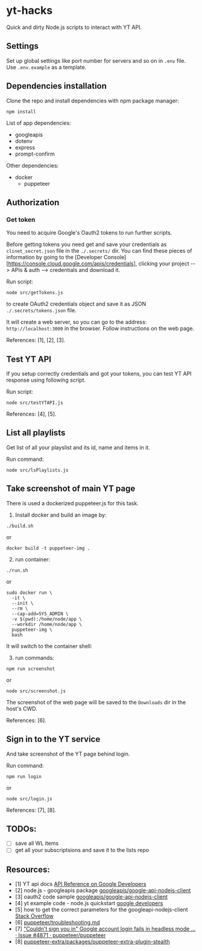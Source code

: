 # yt-hacks

Quick and dirty Node.js scripts to interact with YT API.

## Settings

Set up global settings like port number for servers and so on in `.env` file. Use `.env.example` as a template.

## Dependencies installation

Clone the repo and install dependencies with npm package manager:

```
npm install
```

List of app dependencies:

- googleapis
- dotenv
- express
- prompt-confirm

Other dependencies:

- docker
  - puppeteer

## Authorization  

### Get token

You need to acquire Google's Oauth2 tokens to run further scripts.

Before getting tokens you need get and save your credentials as `clinet_secret.json` file in the `./.secrets/` dir.
You can find these pieces of information by going to the [Developer Console][https://console.cloud.google.com/apis/credentials],
clicking your project --> APIs & auth --> credentials and download it.

Run script:

```
node src/getTokens.js
```

to create OAuth2 credentials object and save it
as JSON `./.secrets/tokens.json` file.

It will create a web server, so you can go to the address: `http://localhost:3000` in the browser.
Follow instructions on the web page.

References: [1], [2], [3].

## Test YT API

If you setup correctly credentials and got your tokens, you can test YT API response using following script.

Run script:

```
node src/testYTAPI.js
```

References: [4], [5].

## List all playlists

Get list of all your playslist and its id, name and items in it.

Run command:

```
node src/lsPlaylists.js
```

## Take screenshot of main YT page

There is used a dockerized puppeteer.js for this task.

1. Install docker and build an image by:

```
./build.sh
```

or

```
docker build -t puppeteer-img .
```

2. run container:

```
./run.sh
```

or

```
sudo docker run \
  -it \
  --init \
  --rm \
  --cap-add=SYS_ADMIN \
  -v $(pwd):/home/node/app \
  --workdir /home/node/app \
  puppeteer-img \
  bash
```

It will switch to the container shell:

3. run commands:

```
npm run screenshot
```

or

```
node src/screenshot.js
```

The screenshot of the web page will be saved to the `Downloads` dir in the host's CWD.

References: [6].

## Sign in to the YT service

And take screenshot of the YT page behind login.

Run command:

```
npm run login
```

or

```
node src/login.js
```

References: [7], [8].

## TODOs:

- [ ] save all WL items
- [ ] get all your subscriptsions and save it to the lists repo

## Resources:

- [1] YT api docs [API Reference on Google Developers](https://developers.google.com/youtube/v3/docs/)
- [2] node.js - googleapis package [googleapis/google-api-nodejs-client](https://github.com/googleapis/google-api-nodejs-client#getting-supported-apis)
- [3] oauth2 code sample [googleapis/google-api-nodejs-client](https://github.com/googleapis/google-api-nodejs-client/blob/master/samples/oauth2.js)
- [4] yt example code - node.js quickstart [google developers](https://developers.google.com/youtube/v3/quickstart/nodejs)
- [5] how to get the correct parameters for the googleapi-nodejs-client [Stack Overflow](https://stackoverflow.com/questions/61749543/how-to-get-the-correct-parameters-for-the-googleapi-nodejs-client/61763636#61763636)
- [6] [puppeteer/troubleshooting.md](https://github.com/puppeteer/puppeteer/blob/main/docs/troubleshooting.md#running-puppeteer-in-docker)
- [7] ["Couldn't sign you in" Google account login fails in headless mode ... · Issue #4871 · puppeteer/puppeteer](https://github.com/puppeteer/puppeteer/issues/4871)
- [8] [puppeteer-extra/packages/puppeteer-extra-plugin-stealth](https://github.com/berstend/puppeteer-extra/tree/master/packages/puppeteer-extra-plugin-stealth)
